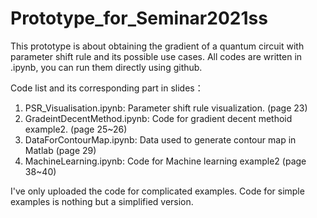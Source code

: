 # Prototype_for_Seminar2021ss
This prototype is about obtaining the gradient of a quantum circuit with parameter shift rule and its possible use cases.
All codes are written in .ipynb, you can run them directly using github.

Code list and its corresponding part in slides：
1. PSR_Visualisation.ipynb: Parameter shift rule visualization. (page 23)
2. GradeintDecentMethod.ipynb: Code for gradient decent methoid example2. (page 25~26)
3. DataForContourMap.ipynb: Data used to generate contour map in Matlab (page 29)
4. MachineLearning.ipynb: Code for Machine learning example2 (page 38~40)

I've only uploaded the code for complicated examples. Code for simple examples is nothing but a simplified version. 
